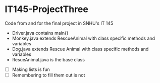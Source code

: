 # IT145-ProjectThree

Code from and for the final project in SNHU's IT 145

- Driver.java contains main{}
- Monkey.java extends RescueAnimal with class specific methods and variables
- Dog.java extends Rescue Animal with class specific methods and variables
- ResueAnimal.java is the base class 

- [ ] Making lists is fun
- [ ] Remembering to fill them out is not
